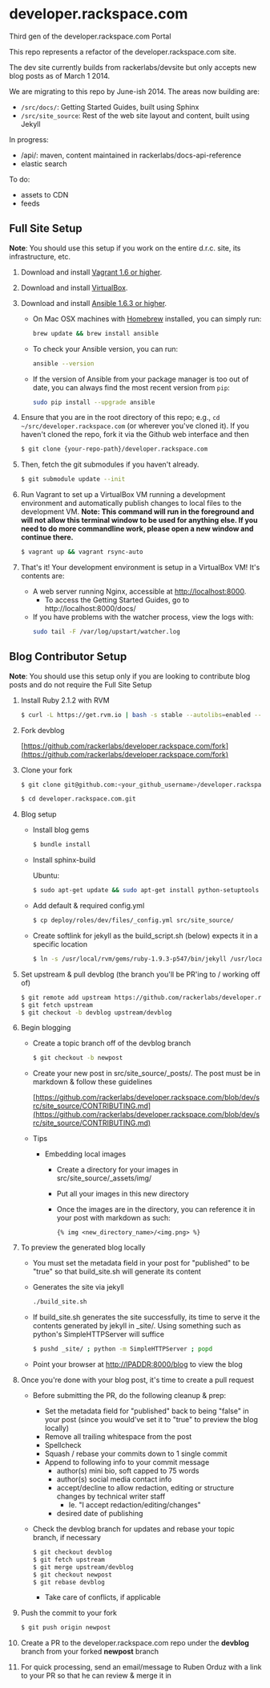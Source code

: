 # developer.rackspace.com

Third gen of the developer.rackspace.com Portal

This repo represents a refactor of the developer.rackspace.com site.

The dev site currently builds from rackerlabs/devsite but only accepts new blog posts as of March 1 2014.

We are migrating to this repo by June-ish 2014. The areas now building are:
- `/src/docs/`: Getting Started Guides, built using Sphinx
- `/src/site_source`: Rest of the web site layout and content, built using Jekyll

In progress:
- /api/: maven, content maintained in rackerlabs/docs-api-reference
- elastic search

To do:
- assets to CDN
- feeds

## Full Site Setup

__Note__: You should use this setup if you work on the entire d.r.c. site, its infrastructure, etc.

1. Download and install [Vagrant 1.6 or higher](http://www.vagrantup.com/downloads.html).

2. Download and install [VirtualBox](https://www.virtualbox.org/wiki/Downloads).

3. Download and install [Ansible 1.6.3 or higher](http://docs.ansible.com/intro_installation.html#installing-the-control-machine).
    * On Mac OSX machines with [Homebrew](http://brew.sh/) installed, you can simply run:

        ```bash
        brew update && brew install ansible
        ```
    * To check your Ansible version, you can run:

        ```bash
        ansible --version
        ```
    * If the version of Ansible from your package manager is too out of date, you can always find the most recent version from `pip`:

        ```bash
        sudo pip install --upgrade ansible
        ```

4. Ensure that you are in the root directory of this repo; e.g., `cd ~/src/developer.rackspace.com` (or wherever you've cloned it). If you haven't cloned the repo, fork it via the Github web interface and then

    ```bash
    $ git clone {your-repo-path}/developer.rackspace.com
    ```

5. Then, fetch the git submodules if you haven't already.

    ```bash
    $ git submodule update --init
    ```

6. Run Vagrant to set up a VirtualBox VM running a development environment and automatically publish changes to local files to the development VM. **Note: This command will run in the foreground and will not allow this terminal window to be used for anything else. If you need to do more commandline work, please open a new window and continue there.**

    ```bash
    $ vagrant up && vagrant rsync-auto
    ```

7. That's it! Your development environment is setup in a VirtualBox VM! It's contents are:
    * A web server running Nginx, accessible at [http://localhost:8000](http://localhost:8000).
        * To access the Getting Started Guides, go to http://localhost:8000/docs/
    * If you have problems with the watcher process, view the logs with:
        ```bash
        sudo tail -F /var/log/upstart/watcher.log
        ```

## Blog Contributor Setup

__Note__: You should use this setup only if you are looking to contribute blog posts and do not require the Full Site Setup

1. Install Ruby 2.1.2 with RVM

    ```bash
    $ curl -L https://get.rvm.io | bash -s stable --autolibs=enabled --ruby=2.1.2
    ```

2. Fork devblog

    [https://github.com/rackerlabs/developer.rackspace.com/fork](https://github.com/rackerlabs/developer.rackspace.com/fork)

3. Clone your fork

    ```bash
    $ git clone git@github.com:<your_github_username>/developer.rackspace.com.git
    ```

    ```bash
    $ cd developer.rackspace.com.git
    ```

4. Blog setup
    * Install blog gems

        ```bash
        $ bundle install
        ```
    * Install sphinx-build

        Ubuntu:

        ```bash
        $ sudo apt-get update && sudo apt-get install python-setuptools -y ; sudo easy_install pip; sudo pip install sphinx
        ```
    * Add default & required config.yml

        ```bash
        $ cp deploy/roles/dev/files/_config.yml src/site_source/
        ```
    * Create softlink for jekyll as the build_script.sh (below) expects it in a specific location

        ```bash
        $ ln -s /usr/local/rvm/gems/ruby-1.9.3-p547/bin/jekyll /usr/local/bin/jekyll
        ```

5. Set upstream & pull devblog (the branch you'll be PR'ing to / working off of)

    ```bash
    $ git remote add upstream https://github.com/rackerlabs/developer.rackspace.com.git
    $ git fetch upstream
    $ git checkout -b devblog upstream/devblog
    ```

6. Begin blogging
    * Create a topic branch off of the devblog branch

        ```bash
        $ git checkout -b newpost
        ```
    * Create your new post in src/site\_source/\_posts/. The post must be in markdown & follow these guidelines 

        [https://github.com/rackerlabs/developer.rackspace.com/blob/dev/src/site_source/CONTRIBUTING.md](https://github.com/rackerlabs/developer.rackspace.com/blob/dev/src/site_source/CONTRIBUTING.md)
    * Tips
        * Embedding local images
            * Create a directory for your images in src/site\_source/\_assets/img/
            * Put all your images in this new directory
            * Once the images are in the directory, you can reference it in your post with markdown as such:

                ```
                {% img <new_directory_name>/<img.png> %}
                ```

7. To preview the generated blog locally
    * You must set the metadata field in your post for "published" to be "true" so that build\_site.sh will generate its content
    * Generates the site via jekyll

        ```bash
        ./build_site.sh
        ```
    * If build\_site.sh generates the site successfully, its time to serve it the contents generated by jekyll in \_site/. Using something such as python's SimpleHTTPServer will suffice

        ```bash
        $ pushd _site/ ; python -m SimpleHTTPServer ; popd
        ```
    * Point your browser at [http://IPADDR:8000/blog](http://IPADDR:8000/blog) to view the blog

8. Once you're done with your blog post, it's time to create a pull request
    * Before submitting the PR, do the following cleanup & prep:
        * Set the metadata field for "published" back to being "false" in your post (since you would've set it to "true" to preview the blog locally)
        * Remove all trailing whitespace from the post
        * Spellcheck
        * Squash / rebase your commits down to 1 single commit
        * Append to following info to your commit message
            * author(s) mini bio, soft capped to 75 words
            * author(s) social media contact info
            * accept/decline to allow redaction, editing or structure changes by technical writer staff
                * Ie. "I accept redaction/editing/changes"
            * desired date of publishing
    * Check the devblog branch for updates and rebase your topic branch, if necessary

        ```bash
        $ git checkout devblog
        $ git fetch upstream
        $ git merge upstream/devblog
        $ git checkout newpost
        $ git rebase devblog
        ```

        * Take care of conflicts, if applicable

9. Push the commit to your fork

    ```bash
    $ git push origin newpost
    ```

10. Create a PR to the developer.rackspace.com repo under the __devblog__ branch from your forked __newpost__ branch

11. For quick processing, send an email/message to Ruben Orduz with a link to your PR so that he can review & merge it in
